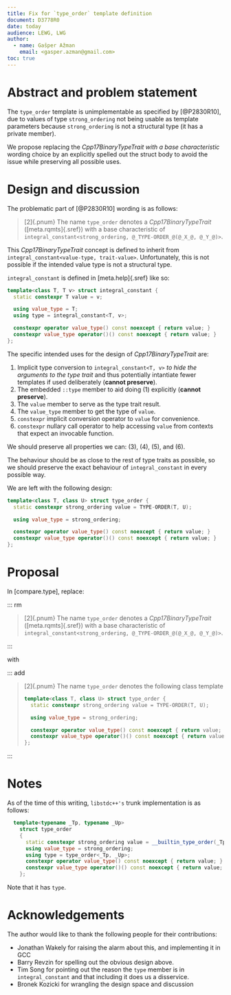 ```yaml
---
title: Fix for `type_order` template definition
document: D3778R0
date: today
audience: LEWG, LWG
author:
  - name: Gašper Ažman
    email: <gasper.azman@gmail.com>
toc: true
---
```


# Abstract and problem statement

The `type_order` template is unimplementable as specified by [@P2830R10], due to
values of type `strong_ordering` not being usable as template parameters
because `strong_ordering` is not a structural type (it has a private member).

We propose replacing the _Cpp17BinaryTypeTrait with a base characteristic_
wording choice by an explicitly spelled out the struct body to avoid the issue
while preserving all possible uses.

# Design and discussion

The problematic part of [@P2830R10] wording is as follows:

> [2]{.pnum} The name `type_order` denotes a _Cpp17BinaryTypeTrait_ ([meta.rqmts]{.sref})
> with a base characteristic of `integral_constant<strong_ordering, @_TYPE-ORDER_@(@_X_@, @_Y_@)>`.

This _Cpp17BinaryTypeTrait_ concept is defined to inherit from
`integral_constant<value-type, trait-value>`.
Unfortunately, this is not possible if the intended value type is not
a structural type.

`integral_constant` is defined in [meta.help]{.sref} like so:

```cpp
template<class T, T v> struct integral_constant {
  static constexpr T value = v;

  using value_type = T;
  using type = integral_constant<T, v>;

  constexpr operator value_type() const noexcept { return value; }
  constexpr value_type operator()() const noexcept { return value; }
};
```

The specific intended uses for the design of _Cpp17BinaryTypeTrait_ are:

1. Implicit type conversion to `integral_constant<T, v>` _to hide the arguments
   to the type trait_ and thus potentially intantiate fewer templates if used
    deliberately (**cannot preserve**).
2. The embedded `::type` member to aid doing (1) explicitly (**cannot preserve**).
3. The `value` member to serve as the type trait result.
4. The `value_type` member to get the type of `value`.
5. `constexpr` implicit conversion operator to `value` for convenience.
6. `constexpr` nullary call operator to help accessing `value` from contexts
   that expect an invocable function.

We should preserve all properties we can: (3), (4), (5), and (6).

The behaviour should be as close to the rest of type traits as possible, so we
should preserve the exact behaviour of `integral_constant` in every possible
way.

We are left with the following design:

```cpp
template<class T, class U> struct type_order {
  static constexpr strong_ordering value = TYPE-ORDER(T, U);

  using value_type = strong_ordering;

  constexpr operator value_type() const noexcept { return value; }
  constexpr value_type operator()() const noexcept { return value; }
};
```

# Proposal

In [compare.type], replace:

::: rm

> [2]{.pnum} The name `type_order` denotes a _Cpp17BinaryTypeTrait_ ([meta.rqmts]{.sref})
> with a base characteristic of `integral_constant<strong_ordering, @_TYPE-ORDER_@(@_X_@, @_Y_@)>`.

:::

with

::: add

> [2]{.pnum} The name `type_order` denotes the following class template
>
>   ```cpp
>   template<class T, class U> struct type_order {
>     static constexpr strong_ordering value = TYPE-ORDER(T, U);
>
>     using value_type = strong_ordering;
>
>     constexpr operator value_type() const noexcept { return value; }
>     constexpr value_type operator()() const noexcept { return value; }
>   };
>   ```
>

:::

# Notes

As of the time of this writing, `libstdc++'s` trunk implementation is as follows:

```cpp
  template<typename _Tp, typename _Up>
    struct type_order
    {
      static constexpr strong_ordering value = __builtin_type_order(_Tp, _Up);
      using value_type = strong_ordering;
      using type = type_order<_Tp, _Up>;
      constexpr operator value_type() const noexcept { return value; }
      constexpr value_type operator()() const noexcept { return value; }
    };
```

Note that it has `type`.


# Acknowledgements

The author would like to thank the following people for their contributions:

- Jonathan Wakely for raising the alarm about this, and implementing it in GCC
- Barry Revzin for spelling out the obvious design above.
- Tim Song for pointing out the reason the `type` member is in `integral_constant` and that including it does us a disservice.
- Bronek Kozicki for wrangling the design space and discussion

